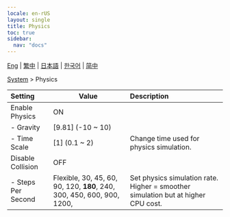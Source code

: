 ```yaml
---
locale: en-rUS
layout: single
title: Physics
toc: true
sidebar:
  nav: "docs"
---
```

[Eng](/dancexr/menu/2025.4/system2/physics) | [繁中](/tw/dancexr/menu/2025.4/system2/physics) | [日本語](/jp/dancexr/menu/2025.4/system2/physics) | [한국어](/kr/dancexr/menu/2025.4/system2/physics) | [简中](/zh/dancexr/menu/2025.4/system2/physics)

[System](../menu#System) > Physics



| Setting | Value | Description |
| :--- | --- | :--- |
| Enable Physics | ON | 
|- Gravity | [9.81] (-10 ~ 10) | 
|- Time Scale | [1] (0.1 ~ 2) | Change time used for physics simulation.
| Disable Collision | OFF | 
|- Steps Per Second | Flexible, 30, 45, 60, 90, 120, **180**, 240, 300, 450, 600, 900, 1200,  | Set physics simulation rate. Higher = smoother simulation but at higher CPU cost.
